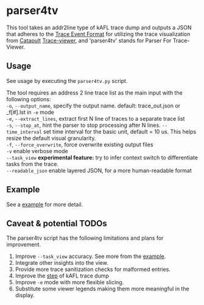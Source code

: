 # parser4tv 
This tool takes an addr2line type of kAFL trace dump and outputs a JSON that adheres to the [Trace Event Format](https://docs.google.com/document/d/1CvAClvFfyA5R-PhYUmn5OOQtYMH4h6I0nSsKchNAySU/preview)  for utilizing the trace visualization from [Catapult](https://chromium.googlesource.com/catapult/+/HEAD/README.md) [Trace-viewer](https://chromium.googlesource.com/catapult/+/HEAD/tracing/README.md), and 'parser4tv' stands for Parser For Trace-Viewer.

## Usage
See usage by executing the `parser4tv.py` script.

The tool requires an address 2 line trace list as the main input with the following options:\
`-o`, `--output_name`, specify the output name. default: trace_out.json or _f[#].lst in `-e` mode\
`-e`, `--extract_lines`, extract first N line of traces to a separate trace list\
`-s`, `--stop_at`, hint the parser to stop processing after N lines.
`--time_interval` set time interval for the basic unit, default = 10 us. This helps resize the default visual granularity.\
`-f`, `--force_overwrite`, force overwrite existing output files\
`-v` enable verbose mode\
`--task_view` **experimental feature:** try to infer context switch to differentiate tasks from the trace.\
`--readable_json` enable layered JSON, for a more human-readable format


## Example
See a [example](../../../docs/example_parser4tv.md) for more detail.


## Caveat & potential TODOs
The parser4tv script has the following limitations and plans for improvement. 
1. Improve `--task_view` accuracy.  See more from the [example](../../../docs/example_parser4tv.md#experiemental-feature---task_view).
2. Integrate other insights into the view.
3. Provide more trace sanitization checks for malformed entries.
4. Improve the [step](../../../docs/example_parser4tv.md#generate-trace-dump) of kAFL trace dump
5. Improve `-e` mode with more flexible slicing.
6. Substitute some viewer legends making them more meaningful in the display.
